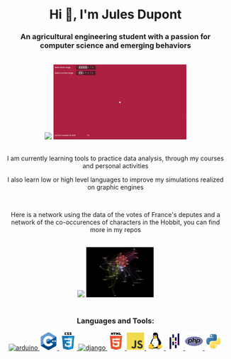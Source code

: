 
<h1 align="center">Hi 👋, I'm Jules Dupont</h1>

<h3 align="center">An agricultural engineering student with a passion for computer science and emerging behaviors</h3>
<br/>
<div align="center">
  <img src="https://github.com/juldpnt/juldpnt/blob/main/gol_1.gif?raw=true" width="300"/>
  <img src="https://github.com/juldpnt/juldpnt/blob/main/gol_3.gif?raw=true" width="300"/>
</div>
<br/>
<div align="center">
  <p> I am currently learning tools to practice data analysis, through my courses and personal activities </p>
  <p> I also learn low or high level languages to improve my simulations realized on graphic engines </p>
    <br/>
    <p> Here is a network using the data of the votes of France's deputes and a network of the co-occurences of characters in the Hobbit, you can find more in my repos </p>
    <br/>
  <img src="https://github.com/juldpnt/juldpnt/blob/main/deputes.png?raw=true" width="30%"/>
  <img src="https://github.com/juldpnt/juldpnt/blob/main/centrality.png?raw=true" width="30%"/>
</div>
<br/>
<h3 align="center">Languages and Tools:</h3>
<p align="center"> 
<a href="https://www.arduino.cc/" target="_blank" rel="noreferrer"> <img src="https://cdn.worldvectorlogo.com/logos/arduino-1.svg" alt="arduino" width="40" height="40"/> </a> 
<a href="https://www.w3schools.com/cpp/" target="_blank" rel="noreferrer"> <img src="https://raw.githubusercontent.com/devicons/devicon/master/icons/cplusplus/cplusplus-original.svg" alt="cplusplus" width="40" height="40"/> </a> 
<a href="https://www.w3schools.com/css/" target="_blank" rel="noreferrer"> <img src="https://raw.githubusercontent.com/devicons/devicon/master/icons/css3/css3-original-wordmark.svg" alt="css3" width="40" height="40"/> </a>
 <a href="https://www.djangoproject.com/" target="_blank" rel="noreferrer"> <img src="https://cdn.worldvectorlogo.com/logos/django.svg" alt="django" width="40" height="40"/> </a>
 <a href="https://www.w3.org/html/" target="_blank" rel="noreferrer"> <img src="https://raw.githubusercontent.com/devicons/devicon/master/icons/html5/html5-original-wordmark.svg" alt="html5" width="40" height="40"/> </a> 
 <a href="https://developer.mozilla.org/en-US/docs/Web/JavaScript" target="_blank" rel="noreferrer"> <img src="https://raw.githubusercontent.com/devicons/devicon/master/icons/javascript/javascript-original.svg" alt="javascript" width="40" height="40"/> </a> <a href="https://www.linux.org/" target="_blank" rel="noreferrer"> <img src="https://raw.githubusercontent.com/devicons/devicon/master/icons/linux/linux-original.svg" alt="linux" width="40" height="40"/> </a>
   <a href="https://pandas.pydata.org/" target="_blank" rel="noreferrer"> <img src="https://raw.githubusercontent.com/devicons/devicon/2ae2a900d2f041da66e950e4d48052658d850630/icons/pandas/pandas-original.svg" alt="pandas" width="40" height="40"/> </a>
   <a href="https://www.php.net" target="_blank" rel="noreferrer"> <img src="https://raw.githubusercontent.com/devicons/devicon/master/icons/php/php-original.svg" alt="php" width="40" height="40"/> </a> <a href="https://www.python.org" target="_blank" rel="noreferrer"> <img src="https://raw.githubusercontent.com/devicons/devicon/master/icons/python/python-original.svg" alt="python" width="40" height="40"/> </a> 

